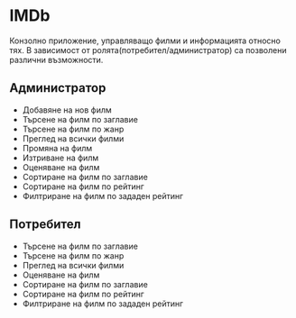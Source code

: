 # IMDb

Конзолно приложение, управляващо филми и информацията относно тях.
В зависимост от ролята(потребител/администратор) са позволени различни възможности.

## Администратор
- Добавяне на нов филм
- Търсене на филм по заглавие
- Търсене на филм по жанр
- Преглед на всички филми
- Промяна на филм
- Изтриване на филм
- Оценяване на филм
- Сортиране на филм по заглавие
- Сортиране на филм по рейтинг
- Филтриране на филм по зададен рейтинг
## Потребител
- Търсене на филм по заглавие
- Търсене на филм по жанр
- Преглед на всички филми
- Оценяване на филм
- Сортиране на филм по заглавие
- Сортиране на филм по рейтинг
- Филтриране на филм по зададен рейтинг
